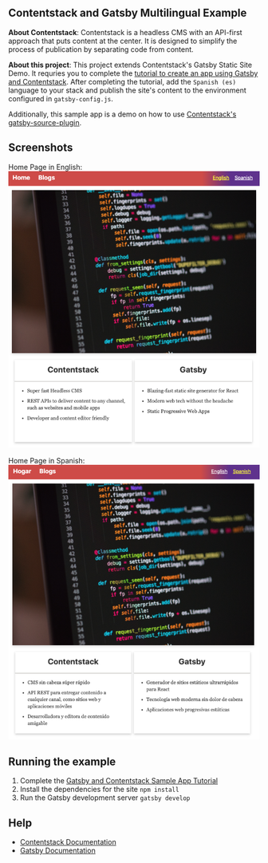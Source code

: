 ## Contentstack and Gatsby Multilingual Example

**About Contentstack**: Contentstack is a headless CMS with an API-first approach that puts content at the center. It is designed to simplify the process of publication by separating code from content.

**About this project**: This project extends Contentstack's Gatsby Static Site Demo. It requries you to complete the [tutorial to create an app using Gatsby and Contentstack](https://www.contentstack.com/docs/developers/sample-apps/build-a-sample-website-using-gatsby-and-contentstack). After completing the tutorial, add the `Spanish (es)` language to your stack and publish the site's content to the environment configured in `gatsby-config.js`.

Additionally, this sample app is a demo on how to use [Contentstack's gatsby-source-plugin](https://github.com/contentstack/gatsby-source-contentstack).

## Screenshots

<p align="left">
  Home Page in English:
  <img src="screenshots/home-english.png" alt="English">
</p>

<p align="left">
  Home Page in Spanish:
  <img src="screenshots/home-spanish.png" alt="Spanish">
</p>

## Running the example
1.  Complete the [Gatsby and Contentstack Sample App Tutorial](https://www.contentstack.com/docs/developers/sample-apps/build-a-sample-website-using-gatsby-and-contentstack)
2.  Install the dependencies for the site `npm install`
3.  Run the Gatsby development server `gatsby develop`

## Help
- [Contentstack Documentation](https://www.contentstack.com/docs)
- [Gatsby Documentation](https://www.gatsbyjs.org/docs/)
